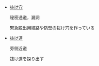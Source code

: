 * [抜け穴](https://kotobank.jp/word/%E6%8A%9C%E3%81%91%E7%A9%B4-594128)
  
  秘密通道，漏洞
  
  緊急脱出用経路や防壁の抜け穴を作っている
  
* [抜け道](https://kotobank.jp/word/抜け道-594156)

  旁侧近道
  
  抜け道を探り出す
